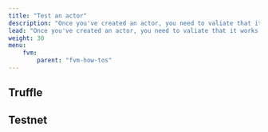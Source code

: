 ```yaml
---
title: "Test an actor"
description: "Once you've created an actor, you need to valiate that it works properly. Learn how to test your actors in a local environment, or on a testnet."
lead: "Once you've created an actor, you need to valiate that it works properly. Learn how to test your actors in a local environment, or on a testnet."
weight: 30
menu:
    fvm:
        parent: "fvm-how-tos"
---
```


## Truffle

## Testnet
